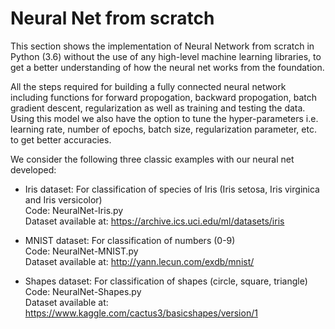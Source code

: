 # Neural Net from scratch

This section shows the implementation of Neural Network from scratch in Python (3.6) without the use of any high-level machine learning libraries, to get a better understanding of how the neural net works from the foundation.

All the steps required for building a fully connected neural network including functions for forward propogation, backward propogation, batch gradient descent, regularization as well as training and testing the data. Using this model we also have the option to tune the hyper-parameters i.e. learning rate, number of epochs, batch size, regularization parameter, etc. to get better accuracies.

We consider the following three classic examples with our neural net developed:
* Iris dataset: For classification of species of Iris (Iris setosa, Iris virginica and Iris versicolor) <br/> Code: NeuralNet-Iris.py <br/> Dataset available at: https://archive.ics.uci.edu/ml/datasets/iris

* MNIST dataset: For classification of numbers (0-9) <br/> Code: NeuralNet-MNIST.py <br/> Dataset available at: http://yann.lecun.com/exdb/mnist/

* Shapes dataset: For classification of shapes (circle, square, triangle) <br/> Code: NeuralNet-Shapes.py <br/> Dataset available at: https://www.kaggle.com/cactus3/basicshapes/version/1
